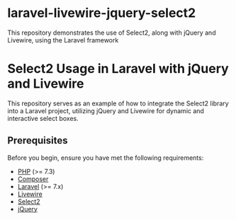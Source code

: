 # laravel-livewire-jquery-select2
This repository demonstrates the use of Select2, along with jQuery and Livewire, using the Laravel framework

# Select2 Usage in Laravel with jQuery and Livewire

This repository serves as an example of how to integrate the Select2 library into a Laravel project, utilizing jQuery and Livewire for dynamic and interactive select boxes.

## Prerequisites

Before you begin, ensure you have met the following requirements:

- [PHP](https://php.net) (>= 7.3)
- [Composer](https://getcomposer.org)
- [Laravel](https://laravel.com) (>= 7.x)
- [Livewire](https://laravel-livewire.com)
- [Select2](https://select2.org)
- [jQuery](https://jquery.com)
